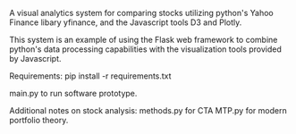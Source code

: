 A visual analytics system for comparing stocks utilizing python's Yahoo Finance libary yfinance, and the Javascript tools D3 and Plotly. 

This system is an example of using the Flask web framework to combine python's data processing capabilities with the visualization tools provided by Javascript.

Requirements:
pip install -r requirements.txt

main.py to run software prototype. 

Additional notes on stock analysis:
methods.py for CTA
MTP.py for modern portfolio theory.



